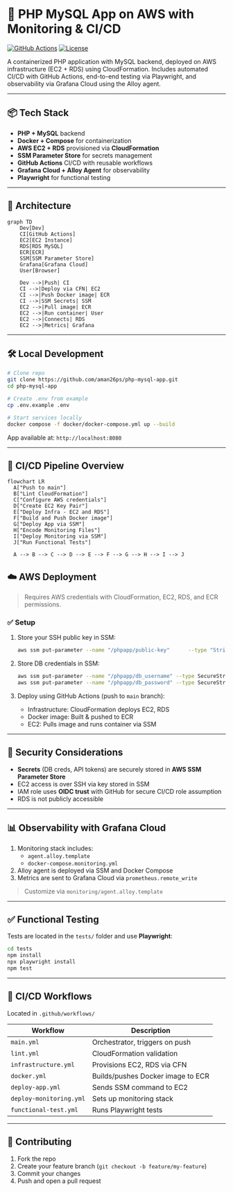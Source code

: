 
# 🚀 PHP MySQL App on AWS with Monitoring & CI/CD

[![GitHub Actions](https://github.com/aman26ps/php-mysql-app/actions/workflows/main.yml/badge.svg)](https://github.com/aman26ps/php-mysql-app/actions)
[![License](https://img.shields.io/badge/license-MIT-green.svg)](LICENSE)

A containerized PHP application with MySQL backend, deployed on AWS infrastructure (EC2 + RDS) using CloudFormation. Includes automated CI/CD with GitHub Actions, end-to-end testing via Playwright, and observability via Grafana Cloud using the Alloy agent.

---

## 📦 Tech Stack

- **PHP + MySQL** backend
- **Docker + Compose** for containerization
- **AWS EC2 + RDS** provisioned via **CloudFormation**
- **SSM Parameter Store** for secrets management
- **GitHub Actions** CI/CD with reusable workflows
- **Grafana Cloud + Alloy Agent** for observability
- **Playwright** for functional testing

---

## 📐 Architecture

```mermaid
graph TD
    Dev[Dev]
    CI[GitHub Actions]
    EC2[EC2 Instance]
    RDS[RDS MySQL]
    ECR[ECR]
    SSM[SSM Parameter Store]
    Grafana[Grafana Cloud]
    User[Browser]

    Dev -->|Push| CI
    CI -->|Deploy via CFN| EC2
    CI -->|Push Docker image| ECR
    CI -->|SSM Secrets| SSM
    EC2 -->|Pull image| ECR
    EC2 -->|Run container| User
    EC2 -->|Connects| RDS
    EC2 -->|Metrics| Grafana
```

---

## 🛠️ Local Development

```bash
# Clone repo
git clone https://github.com/aman26ps/php-mysql-app.git
cd php-mysql-app

# Create .env from example
cp .env.example .env

# Start services locally
docker compose -f docker/docker-compose.yml up --build
```

App available at: `http://localhost:8080`

---

## 🔁 CI/CD Pipeline Overview

```mermaid
flowchart LR
  A["Push to main"]
  B["Lint CloudFormation"]
  C["Configure AWS credentials"]
  D["Create EC2 Key Pair"]
  E["Deploy Infra - EC2 and RDS"]
  F["Build and Push Docker image"]
  G["Deploy App via SSM"]
  H["Encode Monitoring Files"]
  I["Deploy Monitoring via SSM"]
  J["Run Functional Tests"]

  A --> B --> C --> D --> E --> F --> G --> H --> I --> J
```
## ☁️ AWS Deployment

> Requires AWS credentials with CloudFormation, EC2, RDS, and ECR permissions.

### ✅ Setup

1. Store your SSH public key in SSM:
   ```bash
   aws ssm put-parameter --name "/phpapp/public-key"      --type "String" --value "$(cat ~/.ssh/id_rsa.pub)"
   ```

2. Store DB credentials in SSM:
   ```bash
   aws ssm put-parameter --name "/phpapp/db_username" --type SecureString --value "admin"
   aws ssm put-parameter --name "/phpapp/db_password" --type SecureString --value "password"
   ```

3. Deploy using GitHub Actions (push to `main` branch):
   - Infrastructure: CloudFormation deploys EC2, RDS
   - Docker image: Built & pushed to ECR
   - EC2: Pulls image and runs container via SSM

---

## 🔐 Security Considerations

- **Secrets** (DB creds, API tokens) are securely stored in **AWS SSM Parameter Store**
- EC2 access is over SSH via key stored in SSM
- IAM role uses **OIDC trust** with GitHub for secure CI/CD role assumption
- RDS is not publicly accessible

---

## 📊 Observability with Grafana Cloud

1. Monitoring stack includes:
   - `agent.alloy.template`
   - `docker-compose.monitoring.yml`
2. Alloy agent is deployed via SSM and Docker Compose
3. Metrics are sent to Grafana Cloud via `prometheus.remote_write`

> Customize via `monitoring/agent.alloy.template`

---

## ✅ Functional Testing

Tests are located in the `tests/` folder and use **Playwright**:

```bash
cd tests
npm install
npx playwright install
npm test
```

---

## 🔁 CI/CD Workflows

Located in `.github/workflows/`

| Workflow         | Description                      |
|------------------|----------------------------------|
| `main.yml`       | Orchestrator, triggers on push   |
| `lint.yml`       | CloudFormation validation        |
| `infrastructure.yml` | Provisions EC2, RDS via CFN |
| `docker.yml`     | Builds/pushes Docker image to ECR |
| `deploy-app.yml` | Sends SSM command to EC2         |
| `deploy-monitoring.yml` | Sets up monitoring stack |
| `functional-test.yml` | Runs Playwright tests       |

---

## 🤝 Contributing

1. Fork the repo
2. Create your feature branch (`git checkout -b feature/my-feature`)
3. Commit your changes
4. Push and open a pull request




